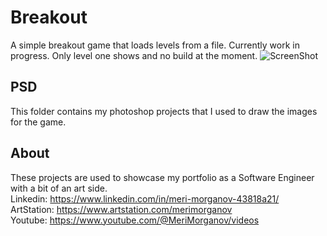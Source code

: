# Breakout
A simple breakout game that loads levels from a file. Currently work in progress. Only level one shows and no build at the moment.
![ScreenShot](https://raw.github.com/MeriMorganov/Breakout/main/BreakOut/Screenshot.png)

## PSD
This folder contains my photoshop projects that I used to draw the images for the game. 

## About

These projects are used to showcase my portfolio as a Software Engineer with a bit of an art side.  
Linkedin: https://www.linkedin.com/in/meri-morganov-43818a21/  
ArtStation: https://www.artstation.com/merimorganov   
Youtube: https://www.youtube.com/@MeriMorganov/videos
